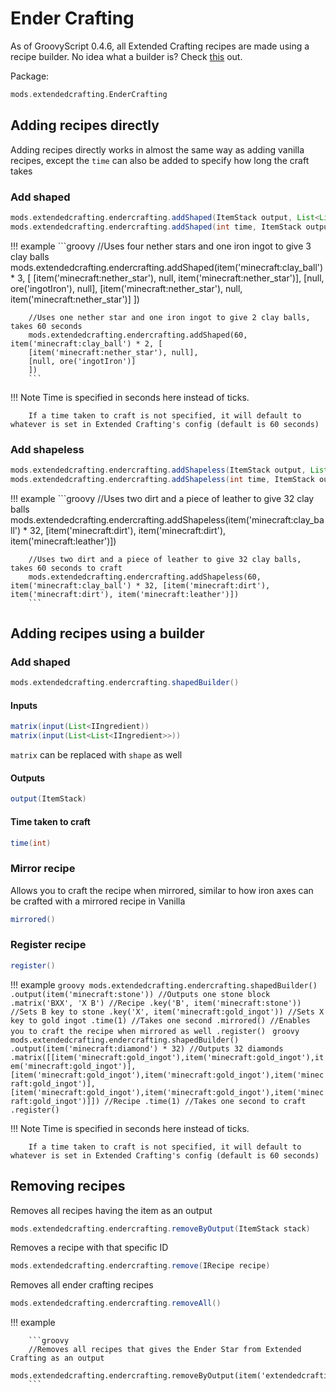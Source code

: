 # Ender Crafting

As of GroovyScript 0.4.6, all Extended Crafting recipes are made using a recipe builder.
No idea what a builder is? Check [this](../../../groovy/builder.md) out.

Package:

```groovy
mods.extendedcrafting.EnderCrafting
```

## Adding recipes directly

Adding recipes directly works in almost the same way as adding vanilla recipes, except the `time` can also be added to specify how long the craft takes 

### Add shaped

```groovy
mods.extendedcrafting.endercrafting.addShaped(ItemStack output, List<List<IIngredient>> input)
mods.extendedcrafting.endercrafting.addShaped(int time, ItemStack output, List<List<IIngredient>> input)
```

!!! example
        ```groovy
        //Uses four nether stars and one iron ingot to give 3 clay balls
        mods.extendedcrafting.endercrafting.addShaped(item('minecraft:clay_ball') * 3, [ 
                [item('minecraft:nether_star'), null, item('minecraft:nether_star')],
                [null, ore('ingotIron'), null],
                [item('minecraft:nether_star'), null, item('minecraft:nether_star')]
        ])

        //Uses one nether star and one iron ingot to give 2 clay balls, takes 60 seconds
        mods.extendedcrafting.endercrafting.addShaped(60, item('minecraft:clay_ball') * 2, [
        [item('minecraft:nether_star'), null],
        [null, ore('ingotIron')]
        ])
        ```

!!! Note
        Time is specified in seconds here instead of ticks.
        
        If a time taken to craft is not specified, it will default to whatever is set in Extended Crafting's config (default is 60 seconds)

### Add shapeless

```groovy
mods.extendedcrafting.endercrafting.addShapeless(ItemStack output, List<List<IIngredient>> input)
mods.extendedcrafting.endercrafting.addShapeless(int time, ItemStack output, List<IIngredient> input)
```

!!! example
        ```groovy
        //Uses two dirt and a piece of leather to give 32 clay balls
        mods.extendedcrafting.endercrafting.addShapeless(item('minecraft:clay_ball') * 32, [item('minecraft:dirt'), item('minecraft:dirt'), item('minecraft:leather')])

        //Uses two dirt and a piece of leather to give 32 clay balls, takes 60 seconds to craft
        mods.extendedcrafting.endercrafting.addShapeless(60, item('minecraft:clay_ball') * 32, [item('minecraft:dirt'), item('minecraft:dirt'), item('minecraft:leather')])
        ```

## Adding recipes using a builder

### Add shaped

```groovy
mods.extendedcrafting.endercrafting.shapedBuilder()
```

#### Inputs

```groovy
matrix(input(List<IIngredient))
matrix(input(List<List<IIngredient>>))
```

`matrix` can be replaced with `shape` as well

#### Outputs

```groovy
output(ItemStack)
```

#### Time taken to craft

```groovy
time(int)
```

### Mirror recipe

Allows you to craft the recipe when mirrored, similar to how iron axes can be crafted with a mirrored recipe in Vanilla
```groovy
mirrored()
```

### Register recipe

```groovy
register()
```

!!! example
        ```groovy
        mods.extendedcrafting.endercrafting.shapedBuilder()
                .output(item('minecraft:stone')) //Outputs one stone block
                .matrix('BXX',
                'X B') //Recipe
                .key('B', item('minecraft:stone')) //Sets B key to stone
                .key('X', item('minecraft:gold_ingot')) //Sets X key to gold ingot
                .time(1) //Takes one second
                .mirrored() //Enables you to craft the recipe when mirrored as well
                .register()
        ```
        ```groovy
        mods.extendedcrafting.endercrafting.shapedBuilder()
                .output(item('minecraft:diamond') * 32) //Outputs 32 diamonds
                .matrix([[item('minecraft:gold_ingot'),item('minecraft:gold_ingot'),item('minecraft:gold_ingot')],
                [item('minecraft:gold_ingot'),item('minecraft:gold_ingot'),item('minecraft:gold_ingot')],
                [item('minecraft:gold_ingot'),item('minecraft:gold_ingot'),item('minecraft:gold_ingot')]]) //Recipe
                .time(1) //Takes one second to craft
                .register()
        ```

!!! Note
        Time is specified in seconds here instead of ticks.
        
        If a time taken to craft is not specified, it will default to whatever is set in Extended Crafting's config (default is 60 seconds)

## Removing recipes

Removes all recipes having the item as an output
```groovy
mods.extendedcrafting.endercrafting.removeByOutput(ItemStack stack) 
```

Removes a recipe with that specific ID
```groovy
mods.extendedcrafting.endercrafting.remove(IRecipe recipe)
```

Removes all ender crafting recipes
```groovy
mods.extendedcrafting.endercrafting.removeAll()
```

!!! example

        ```groovy
        //Removes all recipes that gives the Ender Star from Extended Crafting as an output
        mods.extendedcrafting.endercrafting.removeByOutput(item('extendedcrafting:material:40'))
        ```
